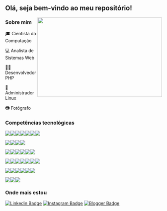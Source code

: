 ## Olá, seja bem-vindo ao meu repositório!

<img align="right" width="400" height="256" src="https://media.giphy.com/media/L8K62iTDkzGX6/giphy.gif">

### Sobre mim

:mortar_board: Cientista da Computação

:computer: Analista de Sistemas Web

:man_technologist: Desenvolvedor PHP

:penguin: Administrador Linux

:camera: Fotógrafo

### Competências tecnológicas

<img src="https://img.shields.io/badge/php-%23777BB4.svg?&style=for-the-badge&logo=php&logoColor=white" /><img src="https://img.shields.io/badge/apache%20-%23D42029.svg?&style=for-the-badge&logo=apache&logoColor=white" /><img src="https://img.shields.io/badge/nginx%20-%23269539.svg?&style=for-the-badge&logo=nginx&logoColor=white" /><img src="https://img.shields.io/badge/mysql-%234479A1.svg?&style=for-the-badge&logo=mysql&logoColor=white" /><img src="https://img.shields.io/badge/mariadb-%23003545.svg?&style=for-the-badge&logo=mariadb&logoColor=white" /><img src="https://img.shields.io/badge/MongoDB-%2347A248.svg?&style=for-the-badge&logo=mongodb&logoColor=white" /><img src="https://img.shields.io/badge/redis-%23dc382d.svg?&style=for-the-badge&logo=redis&logoColor=white" />

<img src="https://img.shields.io/badge/linux-%23FCC624?logo=linux&logoColor=black&style=for-the-badge" /><img src="https://img.shields.io/badge/fedora-%23294172.svg?&style=for-the-badge&logo=fedora&logoColor=white" /><img src="https://img.shields.io/badge/centos-%23262577.svg?&style=for-the-badge&logo=centos&logoColor=white" /><img src="https://img.shields.io/badge/shell_script%20-%23121011.svg?&style=for-the-badge&logo=gnu-bash&logoColor=white" />

<img src="https://img.shields.io/badge/AWS%20-%23FF9900.svg?&style=for-the-badge&logo=amazon-aws&logoColor=white" /><img src="https://img.shields.io/badge/docker%20-%232496ED.svg?&style=for-the-badge&logo=docker&logoColor=white" /><img src="https://img.shields.io/badge/github-%23181717.svg?&style=for-the-badge&logo=github&logoColor=white" /><img src="https://img.shields.io/badge/subversion-%23809CC9.svg?&style=for-the-badge&logo=subversion&logoColor=white" /><img src="https://img.shields.io/badge/virtualbox-%23183A61.svg?&style=for-the-badge&logo=virtualbox&logoColor=white" /><img src="https://img.shields.io/badge/vmware-%23607078.svg?&style=for-the-badge&logo=vmware&logoColor=white" />

<img src="https://img.shields.io/badge/bootstrap%20-%23563D7C.svg?&style=for-the-badge&logo=bootstrap&logoColor=white" /><img src="https://img.shields.io/badge/html5%20-%23E34F26.svg?&style=for-the-badge&logo=html5&logoColor=white" /><img src="https://img.shields.io/badge/css3%20-%231572B6.svg?&style=for-the-badge&logo=css3&logoColor=white" /><img src="https://img.shields.io/badge/javascript-%23F7DF1E.svg?&style=for-the-badge&logo=javascript&logoColor=black" /><img src="https://img.shields.io/badge/jquery%20-%230769AD.svg?&style=for-the-badge&logo=jquery&logoColor=white" /><img src="https://img.shields.io/badge/json-%23000000.svg?&style=for-the-badge&logo=json&logoColor=white" /><img src="https://img.shields.io/badge/svg-%23FFB13B.svg?&style=for-the-badge&logo=svg&logoColor=black" />

<img src="https://img.shields.io/badge/latex%20-%23008080.svg?&style=for-the-badge&logo=latex&logoColor=white" /><img src="https://img.shields.io/badge/perl-%2339457E.svg?&style=for-the-badge&logo=perl&logoColor=white" /><img src="https://img.shields.io/badge/c%20-%2300599C.svg?&style=for-the-badge&logo=c&logoColor=white" /><img src="https://img.shields.io/badge/python%20-%2314354C.svg?&style=for-the-badge&logo=python&logoColor=white" /><img src="https://img.shields.io/badge/java-%23007396.svg?&style=for-the-badge&logo=java&logoColor=white" /><img src="https://img.shields.io/badge/r-%23276DC3.svg?&style=for-the-badge&logo=r&logoColor=white" />

<img src="https://img.shields.io/badge/libreoffice-%2318A303.svg?&style=for-the-badge&logo=libreoffice&logoColor=black" /><img src="https://img.shields.io/badge/Microsoft%20Excel-%23217346?logo=microsoft-excel&logoColor=white&style=for-the-badge" /><img src="https://img.shields.io/badge/wolfram%20mathematica-%23DD1100.svg?&style=for-the-badge&logo=wolfram&logoColor=white" />

### Onde mais estou

[![Linkedin Badge](https://img.shields.io/badge/linkedin-%230077B5.svg?&style=for-the-badge&logo=linkedin&logoColor=white&link=https://www.linkedin.com/in/daniel-madeira/)](https://www.linkedin.com/in/daniel-madeira/)
[![Instagram Badge](https://img.shields.io/badge/instagram-%23E4405F.svg?&style=for-the-badge&logo=instagram&logoColor=white&link=https://www.instagram.com/danmfoto/)](https://www.instagram.com/danmfoto/)
[![Blogger Badge](https://img.shields.io/badge/blogger-%23FF5722.svg?&style=for-the-badge&logo=blogger&logoColor=white&link=http://dan-scientia.blogspot.com/)](http://dan-scientia.blogspot.com/)
